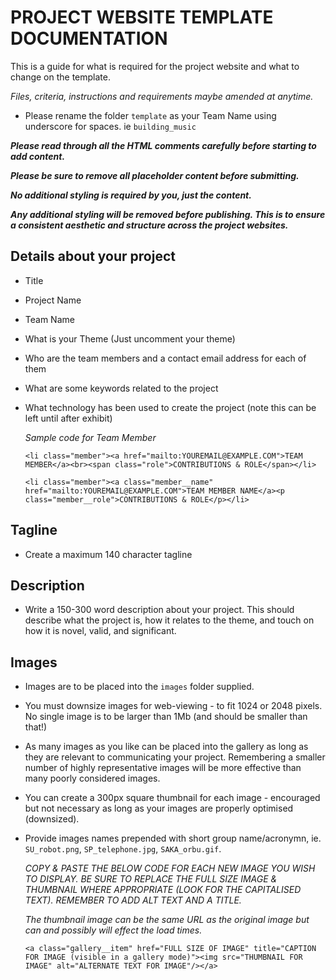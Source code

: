 # PROJECT WEBSITE TEMPLATE DOCUMENTATION

This is a guide for what is required for the project website and what to change on the template.

_Files, criteria, instructions and requirements maybe amended at anytime._

- Please rename the folder `template` as your Team Name using underscore for spaces. ie `building_music`

**_Please read through all the HTML comments carefully before starting to add content._**

**_Please be sure to remove all placeholder content before submitting._**

**_No additional styling is required by you, just the content._**

**_Any additional styling will be removed before publishing. This is to ensure a consistent aesthetic and structure across the project websites._**

## Details about your project

- Title
- Project Name
- Team Name
- What is your Theme (Just uncomment your theme)
- Who are the team members and a contact email address for each of them
- What are some keywords related to the project
- What technology has been used to create the project (note this can be left until after exhibit)

  _Sample code for Team Member_

  `<li class="member"><a href="mailto:YOUREMAIL@EXAMPLE.COM">TEAM MEMBER</a><br><span class="role">CONTRIBUTIONS & ROLE</span></li>`

  `<li class="member"><a class="member__name" href="mailto:YOUREMAIL@EXAMPLE.COM">TEAM MEMBER NAME</a><p class="member__role">CONTRIBUTIONS & ROLE</p></li>`

## Tagline

- Create a maximum 140 character tagline

## Description

- Write a 150-300 word description about your project. This should describe what the project is, how it relates to the theme, and touch on how it is novel, valid, and significant.

## Images

- Images are to be placed into the `images` folder supplied.
- You must downsize images for web-viewing - to fit 1024 or 2048 pixels. No single image is to be larger than 1Mb (and should be smaller than that!)
- As many images as you like can be placed into the gallery as long as they are relevant to communicating your project. Remembering a smaller number of highly representative images will be more effective than many poorly considered images.
- You can create a 300px square thumbnail for each image - encouraged but not necessary as long as your images are properly optimised (downsized).
- Provide images names prepended with short group name/acronymn, ie. `SU_robot.png`, `SP_telephone.jpg`, `SAKA_orbu.gif`.

  _COPY & PASTE THE BELOW CODE FOR EACH NEW IMAGE YOU WISH TO DISPLAY. BE SURE TO REPLACE THE FULL SIZE IMAGE & THUMBNAIL WHERE APPROPRIATE (LOOK FOR THE CAPITALISED TEXT). REMEMBER TO ADD ALT TEXT AND A TITLE._

  _The thumbnail image can be the same URL as the original image but can and possibly will effect the load times._

  `<a class="gallery__item" href="FULL SIZE OF IMAGE" title="CAPTION FOR IMAGE (visible in a gallery mode)"><img src="THUMBNAIL FOR IMAGE" alt="ALTERNATE TEXT FOR IMAGE"/></a>`
